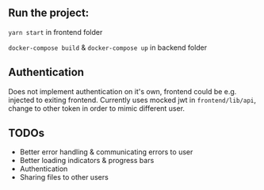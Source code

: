 ## Run the project:

`yarn start` in frontend folder

`docker-compose build` & `docker-compose up` in backend folder

## Authentication

Does not implement authentication on it's own, frontend could be e.g. injected to exiting frontend. Currently uses mocked jwt in `frontend/lib/api`, change to other token in order to mimic different user.

## TODOs

- Better error handling & communicating errors to user
- Better loading indicators & progress bars
- Authentication
- Sharing files to other users
